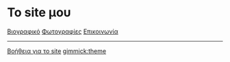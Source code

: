 ﻿# Το site μου

[Βιογραφικό](bio.md)
[Φωτογραφίες](photos.md)
[Επικοινωνία](contact.md)
- - - -
[Βοήθεια για το site](help.md)
[gimmick:theme](cerulian)



